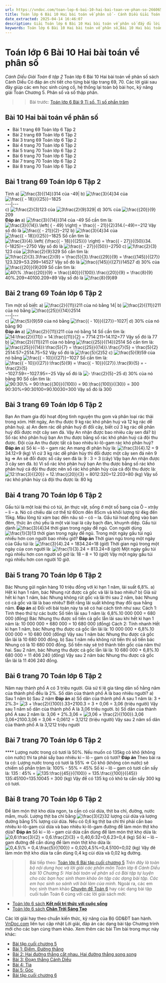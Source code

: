 ```yaml
---
url: https://vndoc.com/toan-lop-6-bai-10-hai-bai-toan-ve-phan-so-266065
title: Toán lớp 6 Bài 10 Hai bài toán về phân số - Cánh Diều Giải Toán 6 tập 2 - VnDoc.com
date_extracted: 2025-04-14 16:46:07
description: Giải Toán lớp 6 Bài 10 Hai bài toán về phân số đầy đủ lời giải cho từng bài tập để các em học sinh củng cố kỹ năng giải Toán.
keywords: Toán lớp 6 Bài 10 Hai bài toán về phân số,Bài 10 Hai bài toán về phân số,toán 6,toán lớp 6,giải toán lớp 6,giải toán 6,toán lớp 6 cánh diều,toán 6 cánh diều,giải toán 6 tập 2 cánh diều,giải toán lớp 6 cánh diều,Bài 10 Hai bài toán về phân số cánh diều,toán lớp 6 Bài 10 Hai bài toán về phân số cánh diều
---
```


# Toán lớp 6 Bài 10 Hai bài toán về phân số
 _Cánh Diều Giải Toán 6 tập 2_
Toán lớp 6 Bài 10 Hai bài toán về phân số sách Cánh Diều Có đáp án chi tiết cho từng bài tập trang 69, 70. Các lời giải sau đây giúp các em học sinh củng cố, hệ thống lại toàn bộ bài học, kỹ năng giải Toán Chương 5. Phân số và số thập phân.
>> Bài trước: [Toán lớp 6 Bài 9 Tỉ số. Tỉ số phần trăm](<https://vndoc.com/toan-lop-6-bai-9-ti-so-ti-so-phan-tram-266038>)
## **Bài 10 Hai bài toán về phân số**
  * Bài 1 trang 69 Toán lớp 6 Tập 2
  * Bài 2 trang 69 Toán lớp 6 Tập 2
  * Bài 3 trang 69 Toán lớp 6 Tập 2
  * Bài 4 trang 70 Toán lớp 6 Tập 2
  * Bài 5 trang 70 Toán lớp 6 Tập 2
  * Bài 6 trang 70 Toán lớp 6 Tập 2
  * Bài 7 trang 70 Toán lớp 6 Tập 2
  * Bài 8 trang 70 Toán lớp 6 Tập 2

## Bài 1 trang 69 Toán lớp 6 Tập 2
Tính
a\) ![\\frac{3}{{14}}](https://i.vdoc.vn/data/image/blank.png)314 của -49| b\) ![\\frac{3}{4}](https://i.vdoc.vn/data/image/blank.png)34 của ![\\frac{{ - 18}}{{25}}](https://i.vdoc.vn/data/image/blank.png)−1825  
---|---  
c\) ![1\\frac{2}{3}](https://i.vdoc.vn/data/image/blank.png)123 của ![3\\frac{2}{9}](https://i.vdoc.vn/data/image/blank.png)329| d\) 30% của ![\\frac{{20}}{9}](https://i.vdoc.vn/data/image/blank.png)209  
**Đáp án**
a\) ![\\frac{3}{{14}}](https://i.vdoc.vn/data/image/blank.png)314 của -49
Số cần tìm là:
![\\frac{3}{{14}}.\\left\( { - 49} \\right\) = \\frac{{ - 21}}{2}](https://i.vdoc.vn/data/image/blank.png)314.\(−49\)=−212
Vậy số đó là ![\\frac{{ - 21}}{2}](https://i.vdoc.vn/data/image/blank.png)−212
b\) ![\\frac{3}{4}](https://i.vdoc.vn/data/image/blank.png)34 của ![\\frac{{ - 18}}{{25}}](https://i.vdoc.vn/data/image/blank.png)−1825
Số cần tìm là:
![\\frac{3}{4}.\\left\( {\\frac{{ - 18}}{{25}}} \\right\) = \\frac{{ - 27}}{{50}}](https://i.vdoc.vn/data/image/blank.png)34.\(−1825\)=−2750
Vậy số đó là ![\\frac{{ - 27}}{{50}}](https://i.vdoc.vn/data/image/blank.png)−2750
c\) ![1\\frac{2}{3}](https://i.vdoc.vn/data/image/blank.png)123 của ![3\\frac{2}{9}](https://i.vdoc.vn/data/image/blank.png)329
Số cần tìm là:
![1\\frac{2}{3}.3\\frac{2}{9} = \\frac{5}{3}.\\frac{{29}}{9} = \\frac{{145}}{{27}}](https://i.vdoc.vn/data/image/blank.png)123.329=53.299=14527
Vậy số đó là ![\\frac{{145}}{{27}}](https://i.vdoc.vn/data/image/blank.png)14527
d\) 30% của ![\\frac{{20}}{9}](https://i.vdoc.vn/data/image/blank.png)209
Số cần tìm là:
![40\\% .\\frac{{20}}{9} = \\frac{{40}}{{100}}.\\frac{{20}}{9} = \\frac{8}{9}](https://i.vdoc.vn/data/image/blank.png)40%.209=40100.209=89
Vậy số đó là ![\\frac{8}{9}](https://i.vdoc.vn/data/image/blank.png)89
## Bài 2 trang 69 Toán lớp 6 Tập 2
Tìm một số biết:
a\) ![\\frac{2}{{11}}](https://i.vdoc.vn/data/image/blank.png)211 của nó bằng 14| b\) ![\\frac{2}{{11}}](https://i.vdoc.vn/data/image/blank.png)211 của nó bằng ![\\frac{{25}}{{14}}](https://i.vdoc.vn/data/image/blank.png)2514  
---|---  
c\) ![\\frac{5}{9}](https://i.vdoc.vn/data/image/blank.png)59 của nó bằng ![\\frac{{ - 10}}{{27}}](https://i.vdoc.vn/data/image/blank.png)−1027| d\) 30% của nó bằng 90  
**Đáp án**
a\) ![\\frac{2}{{11}}](https://i.vdoc.vn/data/image/blank.png)211 của nó bằng 14
Số cần tìm là:
![14:\\frac{2}{{11}} = 14.\\frac{{11}}{2} = 77](https://i.vdoc.vn/data/image/blank.png)14:211=14.112=77
Vậy số đó là 77
b\) ![\\frac{2}{{11}}](https://i.vdoc.vn/data/image/blank.png)211 của nó bằng ![\\frac{{25}}{{14}}](https://i.vdoc.vn/data/image/blank.png)2514
Số cần tìm là:
![\\frac{{25}}{{14}}:\\frac{5}{7} = \\frac{{25}}{{14}}.\\frac{7}{5} = \\frac{5}{2}](https://i.vdoc.vn/data/image/blank.png)2514:57=2514.75=52
Vậy số đó là ![\\frac{5}{2}](https://i.vdoc.vn/data/image/blank.png)52
c\) ![\\frac{5}{9}](https://i.vdoc.vn/data/image/blank.png)59 của nó bằng ![\\frac{{ - 10}}{{27}}](https://i.vdoc.vn/data/image/blank.png)−1027
Số cần tìm là:
![\\frac{{ - 10}}{{27}}:\\frac{5}{9} = \\frac{{ - 10}}{{27}}.\\frac{9}{5} =  - \\frac{2}{5}](https://i.vdoc.vn/data/image/blank.png)−1027:59=−1027.95=−25
Vậy số đó là ![- \\frac{2}{5}](https://i.vdoc.vn/data/image/blank.png)−25
d\) 30% của nó bằng 90
Số cần tìm là:
![90:30\\%  = 90:\\frac{{30}}{{100}} = 90.\\frac{{100}}{{30}} = 300](https://i.vdoc.vn/data/image/blank.png)90:30%=90:30100=90.10030=300
Vậy số đó là 300
## Bài 3 trang 69 Toán lớp 6 Tập 2
Bạn An tham gia đội hoạt động tình nguyện thu gom và phân loại rác thải trong xóm. Hết ngày, An thu được 9 kg rác khó phân huỷ và 12 kg rác dễ phân huỷ.
a\) An đem rác dễ phân huỷ đi đổi cây, biết cứ 3 kg rác dễ phân huỷ đổi được một cây sen đá. Vậy An nhận được bao nhiêu cây sen đá?
b\) Số rác khó phân huỷ bạn An thu được bằng số rác khó phân huỷ cả đội thu được. Đội của An thu được tất cả bao nhiêu ki-lô-gam rác khó phân huỷ?
**Đáp án**
a\) Số ki – lô – gam rác An mang đi phân hủy là:
![\\frac{3}{4}.12 = 9](https://i.vdoc.vn/data/image/blank.png)34.12=9 \(kg\)
Vì cứ 3 kg rác dễ phân hủy thì đổi được một cây sen đá nên 9 kg
=> An sẽ đổi được số cây sen đá là:
9 : 3 = 3 \(cây\)
Vậy bạn An nhận được 3 cây sen đá.
b\) Vì số rác khó phân huỷ bạn An thu được bằng số rác khó phân huỷ cả đội thu được nên số rác khó phân hủy của cả đội thu được là:
![12:\\frac{3}{{20}} = 12.\\frac{{20}}{3} = 80](https://i.vdoc.vn/data/image/blank.png)12:320=12.203=80 \(kg\)
Vậy số rác khó phân hủy cả đội thu được là: 80 kg
## Bài 4 trang 70 Toán lớp 6 Tập 2
Gấu túi là một loài thú có túi, ăn thực vật, sống ở một số bang của Ô – xtrây – li – a. Nó có chiều dài cơ thể từ 60cm đến 85cm và khối lượng từ 4kg đến 15kg. Màu lông từ xám bạc đến nâu sô – cô – la. Gấu túi hoạt động vào ban đêm, thức ăn chủ yếu là một vài loại lá cây bạch đàn, khuynh diệp.
Gấu túi dành ![\\frac{3}{4}](https://i.vdoc.vn/data/image/blank.png)34 thời gian trong ngày để ngủ. Con người dùng ![\\frac{1}{3}](https://i.vdoc.vn/data/image/blank.png)13 thời gian trong ngày để ngủ. Trong một ngày gấu túi ngủ nhiều hơn con người bao nhiêu giờ?
**Đáp án**
Thời gian ngủ trong một ngày của Gấu túi là:
![\\frac{3}{4}.24 = 18](https://i.vdoc.vn/data/image/blank.png)34.24=18 \(giờ\)
Thời gian ngủ trong một ngày của con người là:
![\\frac{1}{3}.24 = 8](https://i.vdoc.vn/data/image/blank.png)13.24=8 \(giờ\)
Một ngày gấu túi ngủ nhiều hơn con người số giờ là:
18 – 8 = 10 \(giờ\)
Vậy một ngày gấu túi ngủ nhiều hơn con người 10 giờ.
## Bài 5 trang 70 Toán lớp 6 Tập 2
Bác Nhung gửi ngân hàng 10 triệu đồng với kì hạn 1 năm, lãi suất 6,8%.
a\) Hết kì hạn 1 năm, bác Nhung rút được cả gốc và lãi là bao nhiêu?
b\) Giả sử hết kì hạn 1 năm, bác Nhung không rút gốc và lãi thì sau 2 năm, bác Nhung có cả gốc và lãi là bao nhiêu? Biết rằng lãi suất không thay đổi qua hằng năm.
**Đáp án**
a\) Đối với bài toán này ta sẽ có hai cách tính như sau:
Cách 1: Tính theo thứ tự các bước
Số tiền lãi sau 1 năm là:
6,8%.10 000 000 = 680 000 \(đồng\)
Bác Nhung thu được số tiền cả gốc lẫn lãi sau khi hết kì hạn 1 năm là:
10 000 000 + 680 000 = 10 680 000 \(đồng\)
Cách 2: Tính nhanh
Hết kì hạn 1 năm, bác Nhung thu được cả gốc lẫn lãi là:
10 000 000 + 6,8%.10 000 000 = 10 680 000 \(đồng\)
Vậy sau 1 năm bác Nhung thu được cả gốc lẫn lãi là 10 680 000 đồng.
b\) Sau 1 năm nếu không rút tiền thì số tiền bác Nhung có là 10 680 000 đồng. Số tiền này sẽ trở thành tiền gốc của năm thứ hai.
Sau 2 năm, bác Nhung thu được cả gốc lẫn lãi là:
10 680 000 + 6,8%.10 680 000 = 11 406 240 \(đồng\)
Vậy sau 2 năm bác Nhung thu được cả gốc lẫn lãi là 11 406 240 đồng.
## Bài 6 trang 70 Toán lớp 6 Tập 2
Năm nay thành phố A có 3 triệu người. Giả sử tỉ lệ gia tăng dân số hằng năm của thành phố đều là 2%. Số dân của thành phố A là bao nhiêu người?
a\) Sau 1 năm
b\) Sau 2 năm
**Đáp án**
a\) Số dân của thành phố A sau 1 năm là:
3 + 2%.3= ![3 + \\frac{2}{{100}}.3](https://i.vdoc.vn/data/image/blank.png)3+2100.3 = 3 + 0,06 = 3,06 \(triệu người\)
Vậy sau 1 năm số dân của thành phố A là 3,06 triệu người.
b\) Số dân của thành phố A sau 2 năm là:
3,06 + 2%.3,06 = ![3,06 + \\frac{2}{{100}}.3,06](https://i.vdoc.vn/data/image/blank.png)3,06+2100.3,06 = 3,06 + 0,0612 = 3,1212 \(triệu người\)
Vậy sau 2 năm số dân của thành phố A là 3,1212 triệu người
## Bài 7 trang 70 Toán lớp 6 Tập 2
**** Lượng nước trong cỏ tươi là 50%. Nếu muốn có 135kg cỏ khô \(không còn nước\) thì ta phải sấy bao nhiêu ki – lô – gam cỏ tươi?
**Đáp án**
Theo bài ra ta có:
Lượng nước trong cỏ tươi là 55%
=> Cỏ khô \(không còn nước\) sẽ chiếm số phần trăm là:
100% - 55% = 45%
Số ki – lô – gam cỏ tươi cần sấy là:
135 : 45% = ![135:\\frac{{45}}{{100}} = 135.\\frac{{100}}{{45}}](https://i.vdoc.vn/data/image/blank.png)135:45100=135.10045 = 300 \(kg\)
Vậy để có 135 kg cỏ khô ta cần sấy 300 kg cỏ tươi.
## Bài 8 trang 70 Toán lớp 6 Tập 2
Để làm món thịt kho dừa ngon, ta cần có cùi dừa, thịt ba chỉ, đường, nước mắm, muối. Lượng thịt ba chỉ bằng ![\\frac{3}{2}](https://i.vdoc.vn/data/image/blank.png)32 lượng cùi dừa và lượng đường bằng 5% lượng cùi dừa. Nếu có 0,6 kg thịt ba chỉ thì phải cần bao nhiêu ki-lô-gam cùi dừa và bao nhiêu ki-lô-gam đường để làm món thịt kho dừa?
**Đáp án**
Số ki – lô – gam cùi dừa cần dùng để làm món thịt kho dừa là:
![0,6:\\frac{3}{2} = 0,6.\\frac{2}{3} = 0,4](https://i.vdoc.vn/data/image/blank.png)0,6:32=0,6.23=0,4 \(kg\)
Số ki – lô – gam đường để cần dùng để làm món thịt kho dừa là:
![0,4.5\\%  = 0,4.\\frac{5}{{100}} = 0,02](https://i.vdoc.vn/data/image/blank.png)0,4.5%=0,4.5100=0,02 \(kg\)
Vậy đê làm món thịt kho dừa ta cần dùng 0,4 kg cùi dừa và 0,02 kg đường.
>> Bài tiếp theo: [Toán lớp 6 Bài tập cuối chương 5](<https://vndoc.com/toan-lop-6-bai-tap-cuoi-chuong-5-canh-dieu-266072>)
 _Trên đây là toàn bộ nội dung học và lời giải các phần môn Toán lớp 6 Cánh Diều bài 10 Chương 5: Hai bài toán về phân số có Bài tập tự luyện cho các bạn học sinh tham khảo ôn tập các dạng bài tập. Các em học sinh so sánh với bài làm của mình._
Ngoài ra, các em học sinh tham khảo [Chuyên đề Toán 6](<https://vndoc.com/chuyen-de-toan6>) hay các dạng bài tập cuối tuần Toán 6 cùng với các lời giải sách mới:
  * [Toán lớp 6 sách **Kết nối tri thức với cuộc sống**](<https://vndoc.com/mon-toan-lop6>)
  * [Toán lớp 6 sách **Chân Trời Sáng Tạo**](<https://vndoc.com/toan-lop-6-sach-chan-troi-sang-tao>)

Các lời giải hay theo chuẩn kiến thức, kỹ năng của Bộ GD&ĐT ban hành. [VnDoc.com](<https://vndoc.com/>) liên tục cập nhật Lời giải, đáp án các dạng bài tập Chương trình mới cho các bạn cùng tham khảo.
Xem thêm các bài Tìm bài trong mục này khác:
  * [Bài tập cuối chương 5 ](</toan-lop-6-bai-tap-cuoi-chuong-5-canh-dieu-266072>)
  * [Bài 1: Điểm. Đường thẳng ](</toan-lop-6-bai-1-diem-duong-thang-canh-dieu-266082>)
  * [Bài 2: Hai đường thẳng cắt nhau. Hai đường thẳng song song](</toan-lop-6-bai-2-hai-duong-thang-cat-nhau-hai-duong-thang-song-song-266088>)
  * [Bài 3: Đoạn thẳng Cánh Diều](</toan-lop-6-bai-3-doan-thang-canh-dieu-266096>)
  * [Bài 4: Tia](</toan-lop-6-bai-4-tia-canh-dieu-266101>)
  * [Bài 5: Góc ](</toan-lop-6-bai-5-goc-canh-dieu-266104>)
  * [Bài tập cuối chương 6](</toan-lop-6-bai-tap-cuoi-chuong-6-canh-dieu-266107>)

